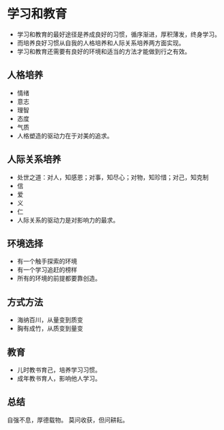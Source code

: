 
# 学习和教育

* 学习和教育的最好途径是养成良好的习惯，循序渐进，厚积薄发，终身学习。
* 而培养良好习惯从自我的人格培养和人际关系培养两方面实现。
* 学习和教育还需要有良好的环境和适当的方法才能做到行之有效。

## 人格培养

* 情绪
* 意志
* 理智
* 态度
* 气质
* 人格塑造的驱动力在于对美的追求。

## 人际关系培养

* 处世之道：对人，知感恩；对事，知尽心；对物，知珍惜；对己，知克制
* 信
* 爱
* 义
* 仁
* 人际关系的驱动力是对影响力的最求。

## 环境选择

* 有一个触手探索的环境
* 有一个学习追赶的榜样
* 所有的环境的前提都要靠创造。

## 方式方法

* 海纳百川，从量变到质变
* 胸有成竹，从质变到量变

## 教育

* 儿时教书育己，培养学习习惯。
* 成年教书育人，影响他人学习。

## 总结

自强不息，厚德载物。
莫问收获，但问耕耘。
